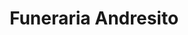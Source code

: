 ---
title: "Funeraria Andresito"
url: /comandante-andresito/funeraria-andresito/
shop: Bestattungen
---